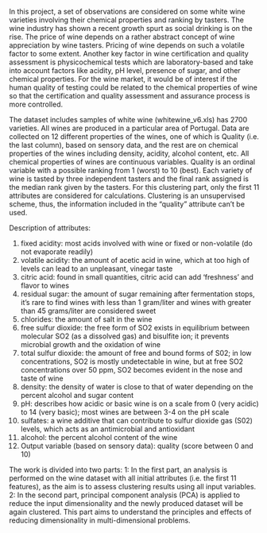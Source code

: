 In this project, a set of observations are considered on some white wine varieties involving their chemical properties and ranking by tasters. The wine industry has shown a recent growth spurt as social drinking is on the rise. The price of wine depends on a rather abstract concept of wine appreciation by wine tasters. Pricing of wine depends on such a volatile factor to some extent. Another key factor in wine certification and quality assessment is physicochemical tests which are laboratory-based and take into account factors like acidity, pH level, presence of sugar, and other chemical properties. For the wine market, it would be of interest if the human quality of testing could be related to the chemical properties of wine so that the certification and quality assessment and assurance process is more controlled. 

The dataset includes samples of white wine (whitewine_v6.xls) has 2700 varieties. All wines are produced in a particular area of Portugal. Data are collected on 12 different properties of the wines, one of which is Quality (i.e. the last column), based on sensory data, and the rest are on chemical properties of the wines including density, acidity, alcohol content, etc. All chemical properties of wines are continuous variables. Quality is an ordinal variable with a possible ranking from 1 (worst) to 10 (best). Each variety of wine is tasted by three independent tasters and the final rank assigned is the median rank given by the tasters. For this clustering part, only the first 11 attributes are considered for calculations. Clustering is an unsupervised scheme, thus, the information included in the “quality” attribute can’t be used. 

Description of attributes:
1.	fixed acidity: most acids involved with wine or fixed or non-volatile (do not evaporate readily)
2.	volatile acidity: the amount of acetic acid in wine, which at too high of levels can lead to an unpleasant, vinegar taste
3.	citric acid: found in small quantities, citric acid can add ‘freshness’ and flavor to wines
4.	residual sugar: the amount of sugar remaining after fermentation stops, it’s rare to find wines with less than 1 gram/liter and wines with greater than 45 grams/liter are considered sweet
5.	chlorides: the amount of salt in the wine
6.	free sulfur dioxide: the free form of SO2 exists in equilibrium between molecular SO2 (as a dissolved gas) and bisulfite ion; it prevents microbial growth and the oxidation of wine
7.	total sulfur dioxide: the amount of free and bound forms of S02; in low concentrations, SO2 is mostly undetectable in wine, but at free SO2 concentrations over 50 ppm, SO2 becomes evident in the nose and taste of wine
8.	density: the density of water is close to that of water depending on the percent alcohol and sugar content
9.	pH: describes how acidic or basic wine is on a scale from 0 (very acidic) to 14 (very basic); most wines are between 3-4 on the pH scale
10.	sulfates: a wine additive that can contribute to sulfur dioxide gas (S02) levels, which acts as an antimicrobial and antioxidant
11.	alcohol: the percent alcohol content of the wine
12.	Output variable (based on sensory data): quality (score between 0 and 10)

The work is divided into two parts: 
1: In the first part, an analysis is performed on the wine dataset with all initial attributes (i.e. the first 11 features), as the aim is to assess clustering results using all input variables.
2: In the second part, principal component analysis (PCA) is applied to reduce the input dimensionality and the newly produced dataset will be again clustered. This part aims to understand the principles and effects of reducing dimensionality in multi-dimensional problems. 
